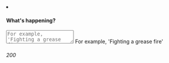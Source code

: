 <!-- HTML example -->
<li class="touchList-item touchList-item--textarea " id="tx">
	<label for="tx_textarea">
		<h4 class="touchList-label touchList-label--textarea">What's happening?</h4>
	</label>
	<div class="ffbox ffbox--textareaWrapper">
		<div class="ffbox-flex">
			<textarea name="f6_1" id="tx_textarea"
			  placeholder="For example, 'Fighting a grease fire'"
			  maxlength="200"
			  ></textarea>
			<label for="" class="touchList-pseudoplaceholder touchList-pseudoplaceholder--textarea j-pseudoplaceholder">For example, 'Fighting a grease fire'</label>
		</div>
	</div>
	<h6 id="tx_textarea_counter" class="touchList-item--textarea-counter">200</h6>
</li>
